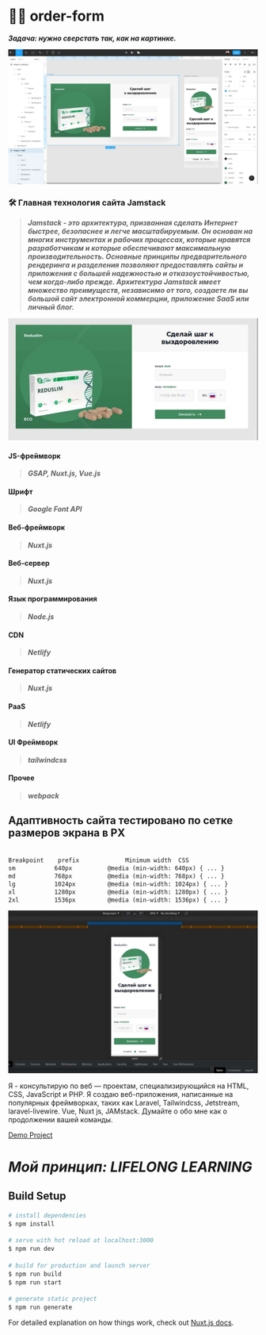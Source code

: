 # 👨‍💻 order-form
***Задача: нужно сверстать так, как на картинке.***

![Прототип в Figma](https://github.com/poliweb/form-order/blob/master/static/images/Figma_orderForm.jpg "Figma прототип форма заказа  тестового задания")

### 🛠 Главная технология сайта Jamstack

> ***Jamstack - это архитектура, призванная сделать Интернет быстрее, безопаснее и легче масштабируемым. Он основан на многих инструментах и рабочих процессах, которые нравятся разработчикам и которые обеспечивают максимальную производительность. Основные принципы предварительного рендеринга и разделения позволяют предоставлять сайты и приложения с большей надежностью и отказоустойчивостью, чем когда-либо прежде. Архитектура Jamstack имеет множество преимуществ, независимо от того, создаете ли вы большой сайт электронной коммерции, приложение SaaS или личный блог.***

![Форма заказа](https://github.com/poliweb/form-order/blob/master/static/images/order-form.jpg "Форма заказа  тестового задания")

#### JS-фреймворк
> ***GSAP, Nuxt.js, Vue.js***

#### Шрифт
> ***Google Font API***

#### Веб-фреймворк
> ***Nuxt.js***

#### Веб-сервер
> ***Nuxt.js***

#### Язык программирования
> ***Node.js***

#### CDN
> ***Netlify***

#### Генератор статических сайтов
> ***Nuxt.js***

#### PaaS
> ***Netlify***

#### UI Фреймворк
> ***tailwindcss***

#### Прочее
> ***webpack***

## Адаптивность сайта тестировано по сетке размеров экрана в PX

```

Breakpoint    prefix	         Minimum width	CSS
sm           640px          @media (min-width: 640px) { ... }
md           768px          @media (min-width: 768px) { ... }
lg           1024px         @media (min-width: 1024px) { ... }
xl           1280px         @media (min-width: 1280px) { ... }
2xl          1536px         @media (min-width: 1536px) { ... }
```
![Тестирование адаптивности](https://github.com/poliweb/form-order/blob/master/static/images/Test-OrderForm.jpg "[Тестирование адаптивности Формы заказа")

Я - консультирую по веб — проектам, специализирующийся на HTML, CSS, JavaScript и PHP. Я создаю веб-приложения, написанные на популярных фреймворках, таких как Laravel, Tailwindcss, Jetstream, laravel-livewire.
Vue, Nuxt js, JAMstack.
Думайте о обо мне как о продолжении вашей команды.

<a href="https://form-order-pw.netlify.app/">Demo Project</a>


# ***Мой принцип: LIFELONG LEARNING***

## Build Setup

```bash
# install dependencies
$ npm install

# serve with hot reload at localhost:3000
$ npm run dev

# build for production and launch server
$ npm run build
$ npm run start

# generate static project
$ npm run generate
```

For detailed explanation on how things work, check out [Nuxt.js docs](https://nuxtjs.org).


